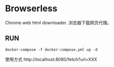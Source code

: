 
# Browserless 
Chrome web html downloader.
浏览器下载网页代理。 


## RUN

`docker-compose -f docker-compose.yml up -d `

使用方式 http://localhost:8080/fetch?url=XXX


